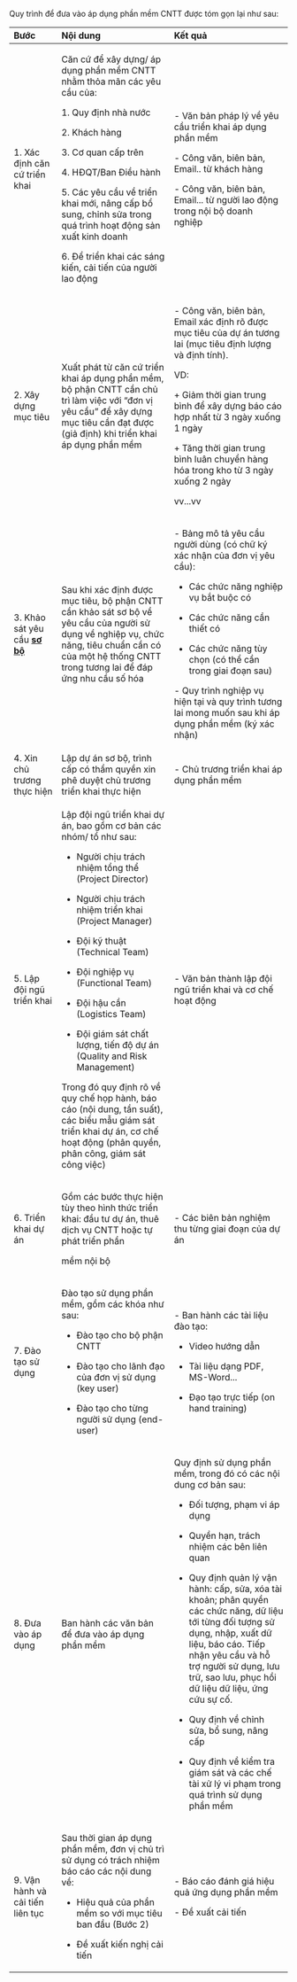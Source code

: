 Quy trình để đưa vào áp dụng phần mềm CNTT được tóm gọn lại như sau:

<table>
<colgroup>
<col style="width: 17%" />
<col style="width: 40%" />
<col style="width: 42%" />
</colgroup>
<thead>
<tr>
<th style="text-align: left;"><strong>Bước</strong></th>
<th style="text-align: left;"><strong>Nội dung</strong></th>
<th style="text-align: left;"><strong>Kết quả</strong></th>
</tr>
</thead>
<tbody>
<tr>
<td>1. Xác định căn cứ triển khai</td>
<td><p>Căn cứ để xây dựng/ áp dụng phần mềm CNTT nhằm thỏa mãn các yêu
cầu của:</p>
<p>1. Quy định nhà nước</p>
<p>2. Khách hàng</p>
<p>3. Cơ quan cấp trên</p>
<p>4. HĐQT/Ban Điều hành</p>
<p>5. Các yêu cầu về triển khai mới, nâng cấp bổ sung, chỉnh sửa trong
quá trình hoạt động sản xuất kinh doanh</p>
<p>6. Để triển khai các sáng kiến, cải tiến của người lao động</p></td>
<td><p>- Văn bản pháp lý về yêu cầu triển khai áp dụng phần mềm</p>
<p>- Công văn, biên bản, Email.. từ khách hàng</p>
<p>- Công văn, biên bản, Email... từ người lao động trong nội bộ doanh
nghiệp</p></td>
</tr>
<tr>
<td>2. Xây dựng mục tiêu</td>
<td>Xuất phát từ căn cứ triển khai áp dụng phần mềm, bộ phận CNTT cần
chủ trì làm việc với “đơn vị yêu cầu” để xây dựng mục tiêu cần đạt được
(giả định) khi triển khai áp dụng phần mềm</td>
<td><p>- Công văn, biên bản, Email xác định rõ được mục tiêu của dự án
tương lai (mục tiêu định lượng và định tính).</p>
<p>VD:</p>
<p>+ Giảm thời gian trung bình để xây dựng báo cáo hợp nhất từ 3 ngày
xuống 1 ngày</p>
<p>+ Tăng thời gian trung bình luân chuyển hàng hóa trong kho từ 3 ngày
xuống 2 ngày</p>
<p>vv...vv</p></td>
</tr>
<tr>
<td>3. Khảo sát yêu cầu <strong><u>sơ bộ</u></strong></td>
<td>Sau khi xác định được mục tiêu, bộ phận CNTT cần khảo sát sơ bộ về
yêu cầu của người sử dụng về nghiệp vụ, chức năng, tiêu chuẩn cần có của
một hệ thống CNTT trong tương lai để đáp ứng nhu cầu số hóa</td>
<td><p>- Bảng mô tả yêu cầu người dùng (có chữ ký xác nhận của đơn vị
yêu cầu):</p>
<ul>
<li><p>Các chức năng nghiệp vụ bắt buộc có</p></li>
<li><p>Các chức năng cần thiết có</p></li>
<li><p>Các chức năng tùy chọn (có thể cần trong giai đoạn sau)</p></li>
</ul>
<p>- Quy trình nghiệp vụ hiện tại và quy trình tương lai mong muốn sau
khi áp dụng phần mềm (ký xác nhận)</p></td>
</tr>
<tr>
<td>4. Xin chủ trương thực hiện</td>
<td>Lập dự án sơ bộ, trình cấp có thẩm quyền xin phê duyệt chủ trương
triển khai thực hiện</td>
<td>- Chủ trương triển khai áp dụng phần mềm</td>
</tr>
<tr>
<td>5. Lập đội ngũ triển khai</td>
<td><p>Lập đội ngũ triển khai dự án, bao gồm cơ bản các nhóm/ tổ như
sau:</p>
<ul>
<li><p>Người chịu trách nhiệm tổng thể (Project Director)</p></li>
<li><p>Người chịu trách nhiệm triển khai (Project Manager)</p></li>
<li><p>Đội kỹ thuật (Technical Team)</p></li>
<li><p>Đội nghiệp vụ (Functional Team)</p></li>
<li><p>Đội hậu cần (Logistics Team)</p></li>
<li><p>Đội giám sát chất lượng, tiến độ dự án (Quality and Risk
Management)</p></li>
</ul>
<p>Trong đó quy định rõ về quy chế họp hành, báo cáo (nội dung, tần
suất), các biểu mẫu giám sát triển khai dự án, cơ chế hoạt động (phân
quyền, phân công, giám sát công việc)</p></td>
<td>- Văn bản thành lập đội ngũ triển khai và cơ chế hoạt động</td>
</tr>
<tr>
<td>6. Triển khai dự án</td>
<td><p>Gồm các bước thực hiện tùy theo hình thức triển khai: đầu tư dự
án, thuê dịch vụ CNTT hoặc tự phát triển phần</p>
<p>mềm nội bộ</p></td>
<td>- Các biên bản nghiệm thu từng giai đoạn của dự án</td>
</tr>
<tr>
<td>7. Đào tạo sử dụng</td>
<td><p>Đào tạo sử dụng phần mềm, gồm các khóa như sau:</p>
<ul>
<li><p>Đào tạo cho bộ phận CNTT</p></li>
<li><p>Đào tạo cho lãnh đạo của đơn vị sử dụng (key user)</p></li>
<li><p>Đào tạo cho từng người sử dụng (end-user)</p></li>
</ul></td>
<td><p>- Ban hành các tài liệu đào tạo:</p>
<ul>
<li><p>Video hướng dẫn</p></li>
<li><p>Tài liệu dạng PDF, MS-Word...</p></li>
<li><p>Đạo tạo trực tiếp (on hand training)</p></li>
</ul></td>
</tr>
<tr>
<td>8. Đưa vào áp dụng</td>
<td>Ban hành các văn bản để đưa vào áp dụng phần mềm</td>
<td><p>Quy định sử dụng phần mềm, trong đó có các nội dung cơ bản
sau:</p>
<ul>
<li><p>Đối tượng, phạm vi áp dụng</p></li>
<li><p>Quyền hạn, trách nhiệm các bên liên quan</p></li>
<li><p>Quy định quản lý vận hành: cấp, sửa, xóa tài khoản; phân quyền
các chức năng, dữ liệu tới từng đối tượng sử dụng, nhập, xuất dữ liệu,
báo cáo. Tiếp nhận yêu cầu và hỗ trợ người sử dụng, lưu trữ, sao lưu,
phục hồi dữ liệu dữ liệu, ứng cứu sự cố.</p></li>
<li><p>Quy định về chỉnh sửa, bổ sung, nâng cấp</p></li>
<li><p>Quy định về kiểm tra giám sát và các chế tài xử lý vi phạm trong
quá trình sử dụng phần mềm</p></li>
</ul></td>
</tr>
<tr>
<td>9. Vận hành và cải tiến liên tục</td>
<td><p>Sau thời gian áp dụng phần mềm, đơn vị chủ trì sử dụng có trách
nhiệm báo cáo các nội dung về:</p>
<ul>
<li><p>Hiệu quả của phần mềm so với mục tiêu ban đầu (Bước 2)</p></li>
<li><p>Đề xuất kiến nghị cải tiến</p></li>
</ul></td>
<td><p>- Báo cáo đánh giá hiệu quả ứng dụng phần mềm</p>
<p>- Đề xuất cải tiến</p></td>
</tr>
</tbody>
</table>
